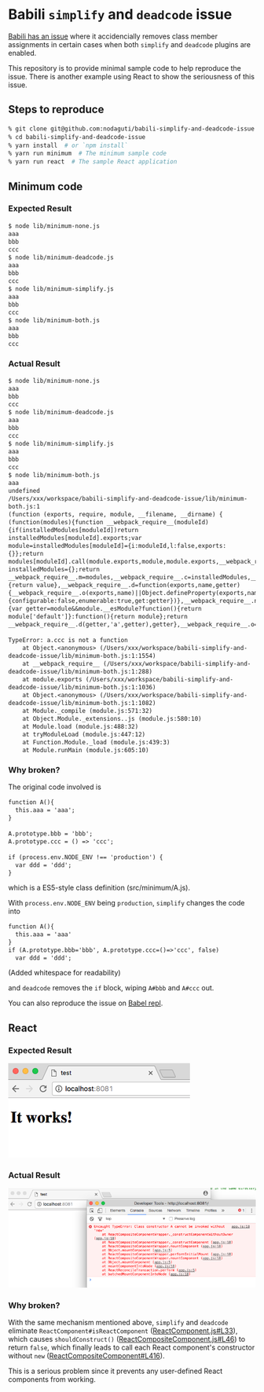 # Babili `simplify` and `deadcode` issue

[Babili has an issue](https://github.com/babel/babili/issues/393) where it accidencially removes class member assignments in certain cases when both `simplify` and `deadcode` plugins are enabled.

This repository is to provide minimal sample code to help reproduce the issue. There is another example using React to show the seriousness of this issue.

## Steps to reproduce
```sh
% git clone git@github.com:nodaguti/babili-simplify-and-deadcode-issue.git
% cd babili-simplify-and-deadcode-issue
% yarn install  # or `npm install`
% yarn run minimum  # The minimum sample code
% yarn run react  # The sample React application
```

## Minimum code
### Expected Result
```
$ node lib/minimum-none.js
aaa
bbb
ccc
$ node lib/minimum-deadcode.js
aaa
bbb
ccc
$ node lib/minimum-simplify.js
aaa
bbb
ccc
$ node lib/minimum-both.js
aaa
bbb
ccc
```

### Actual Result
```
$ node lib/minimum-none.js
aaa
bbb
ccc
$ node lib/minimum-deadcode.js
aaa
bbb
ccc
$ node lib/minimum-simplify.js
aaa
bbb
ccc
$ node lib/minimum-both.js
aaa
undefined
/Users/xxx/workspace/babili-simplify-and-deadcode-issue/lib/minimum-both.js:1
(function (exports, require, module, __filename, __dirname) { (function(modules){function __webpack_require__(moduleId){if(installedModules[moduleId])return installedModules[moduleId].exports;var module=installedModules[moduleId]={i:moduleId,l:false,exports:{}};return modules[moduleId].call(module.exports,module,module.exports,__webpack_require__),module.l=true,module.exports}var installedModules={};return __webpack_require__.m=modules,__webpack_require__.c=installedModules,__webpack_require__.i=function(value){return value},__webpack_require__.d=function(exports,name,getter){__webpack_require__.o(exports,name)||Object.defineProperty(exports,name,{configurable:false,enumerable:true,get:getter})},__webpack_require__.n=function(module){var getter=module&&module.__esModule?function(){return module['default']}:function(){return module};return __webpack_require__.d(getter,'a',getter),getter},__webpack_require__.o=function(o

TypeError: a.ccc is not a function
    at Object.<anonymous> (/Users/xxx/workspace/babili-simplify-and-deadcode-issue/lib/minimum-both.js:1:1554)
    at __webpack_require__ (/Users/xxx/workspace/babili-simplify-and-deadcode-issue/lib/minimum-both.js:1:288)
    at module.exports (/Users/xxx/workspace/babili-simplify-and-deadcode-issue/lib/minimum-both.js:1:1036)
    at Object.<anonymous> (/Users/xxx/workspace/babili-simplify-and-deadcode-issue/lib/minimum-both.js:1:1082)
    at Module._compile (module.js:571:32)
    at Object.Module._extensions..js (module.js:580:10)
    at Module.load (module.js:488:32)
    at tryModuleLoad (module.js:447:12)
    at Function.Module._load (module.js:439:3)
    at Module.runMain (module.js:605:10)
```

### Why broken?
The original code involved is

```
function A(){
  this.aaa = 'aaa';
}

A.prototype.bbb = 'bbb';
A.prototype.ccc = () => 'ccc';

if (process.env.NODE_ENV !== 'production') {
  var ddd = 'ddd';
}
```
which is a ES5-style class definition (src/minimum/A.js).

With `process.env.NODE_ENV` being `production`, `simplify` changes the code into
```
function A(){
  this.aaa = 'aaa'
}
if (A.prototype.bbb='bbb', A.prototype.ccc=()=>'ccc', false)
  var ddd = 'ddd';
```
(Added whitespace for readability)

and `deadcode` removes the `if` block, wiping `A#bbb` and `A#ccc` out.

You can also reproduce the issue on [Babel repl](http://babeljs.io/repl/#?babili=true&evaluate=false&lineWrap=false&presets=&code=function%20A()%7B%0A%20%20this.aaa%20%3D%20'aaa'%3B%0A%7D%0A%0AA.prototype.bbb%20%3D%20'bbb'%3B%0AA.prototype.ccc%20%3D%20()%20%3D%3E%20'ccc'%3B%0A%0A%2F%2F%20process.env.NODE_ENV%20!%3D%3D%20'production'%20where%20NODE_ENV%3Dproduction%0Aif%20('production'%20!%3D%3D%20'production')%20%7B%0A%20%20var%20ddd%20%3D%20'ddd'%3B%0A%7D%0A%0Aconst%20a%20%3D%20new%20A()%3B%0Aconsole.log(a.aaa)%3B%0Aconsole.log(a.bbb)%3B%0Aconsole.log(a.ccc)%3B).


## React
### Expected Result
![Expected display](react-expected.png)

### Actual Result
![Actual display](react-actual.png)

### Why broken?
With the same mechanism mentioned above, `simplify` and `deadcode` eliminate `ReactComponent#isReactComponent` ([ReactComponent.js#L33](https://github.com/facebook/react/blob/master/src/isomorphic/modern/class/ReactComponent.js#L33)), which causes `shouldConstruct()` ([ReactCompositeComponent.js#L46](https://github.com/facebook/react/blob/master/src/renderers/shared/stack/reconciler/ReactCompositeComponent.js#L46)) to return `false`, which finally leads to call each React component's constructor without `new` ([ReactCompositeComponent#L416](https://github.com/facebook/react/blob/master/src/renderers/shared/stack/reconciler/ReactCompositeComponent.js#L416)).

This is a serious problem since it prevents any user-defined React components from working.

